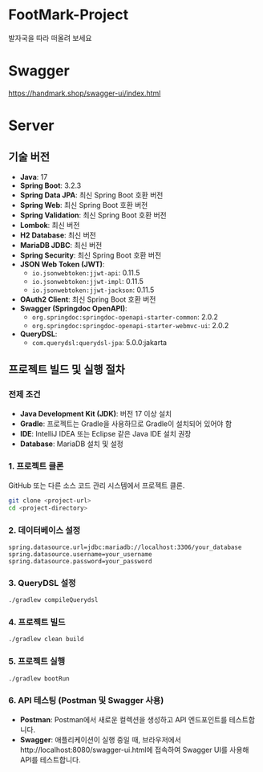 # FootMark-Project
발자국을 따라 떠올려 보세요

# Swagger
https://handmark.shop/swagger-ui/index.html

# Server

## 기술 버전

- **Java**: 17
- **Spring Boot**: 3.2.3
- **Spring Data JPA**: 최신 Spring Boot 호환 버전
- **Spring Web**: 최신 Spring Boot 호환 버전
- **Spring Validation**: 최신 Spring Boot 호환 버전
- **Lombok**: 최신 버전
- **H2 Database**: 최신 버전
- **MariaDB JDBC**: 최신 버전
- **Spring Security**: 최신 Spring Boot 호환 버전
- **JSON Web Token (JWT)**:
  - `io.jsonwebtoken:jjwt-api`: 0.11.5
  - `io.jsonwebtoken:jjwt-impl`: 0.11.5
  - `io.jsonwebtoken:jjwt-jackson`: 0.11.5
- **OAuth2 Client**: 최신 Spring Boot 호환 버전
- **Swagger (Springdoc OpenAPI)**:
  - `org.springdoc:springdoc-openapi-starter-common`: 2.0.2
  - `org.springdoc:springdoc-openapi-starter-webmvc-ui`: 2.0.2
- **QueryDSL**:
  - `com.querydsl:querydsl-jpa`: 5.0.0:jakarta

## 프로젝트 빌드 및 실행 절차

### 전제 조건

- **Java Development Kit (JDK)**: 버전 17 이상 설치
- **Gradle**: 프로젝트는 Gradle을 사용하므로 Gradle이 설치되어 있어야 함
- **IDE**: IntelliJ IDEA 또는 Eclipse 같은 Java IDE 설치 권장
- **Database**: MariaDB 설치 및 설정

### 1. 프로젝트 클론

GitHub 또는 다른 소스 코드 관리 시스템에서 프로젝트 클론.

```bash
git clone <project-url>
cd <project-directory>
```

### 2. 데이터베이스 설정
```properties
spring.datasource.url=jdbc:mariadb://localhost:3306/your_database
spring.datasource.username=your_username
spring.datasource.password=your_password
```

### 3. QueryDSL 설정
```bash
./gradlew compileQuerydsl
```

### 4. 프로젝트 빌드
```bash
./gradlew clean build
```

### 5. 프로젝트 실행
```bash
./gradlew bootRun
```

### 6. API 테스팅 (Postman 및 Swagger 사용)
- **Postman**: Postman에서 새로운 컬렉션을 생성하고 API 엔드포인트를 테스트합니다.
- **Swagger**: 애플리케이션이 실행 중일 때, 브라우저에서 http://localhost:8080/swagger-ui.html에 접속하여 Swagger UI를 사용해 API를 테스트합니다.
